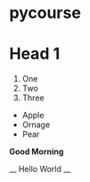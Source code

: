 # pycourse

# Head 1

1. One
2. Two
3. Three

* Apple
* Ornage
* Pear

**Good Morning**

__ Hello World __
